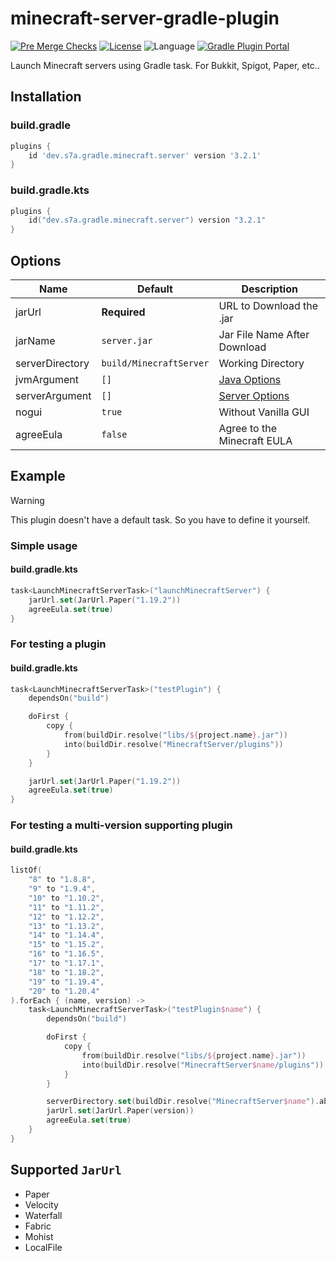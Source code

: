 # minecraft-server-gradle-plugin

[![Pre Merge Checks](https://github.com/sya-ri/minecraft-server-gradle-plugin/workflows/Pre%20Merge%20Checks/badge.svg)](https://github.com/sya-ri/minecraft-server-gradle-plugin/actions?query=workflow%3A%22Pre+Merge+Checks%22)
[![License](https://img.shields.io/github/license/sya-ri/minecraft-server-gradle-plugin.svg)](LICENSE)
![Language](https://img.shields.io/github/languages/top/sya-ri/minecraft-server-gradle-plugin?color=blue&logo=kotlin)
[![Gradle Plugin Portal](https://img.shields.io/maven-metadata/v/https/plugins.gradle.org/m2/dev/s7a/gradle/minecraft/server/dev.s7a.gradle.minecraft.server/maven-metadata.xml.svg?colorB=007ec6&label=Gradle%20Plugin%20Portal)](https://plugins.gradle.org/plugin/dev.s7a.gradle.minecraft.server)

Launch Minecraft servers using Gradle task. For Bukkit, Spigot, Paper, etc..

## Installation

### build.gradle

```groovy
plugins {
    id 'dev.s7a.gradle.minecraft.server' version '3.2.1'
}
```

### build.gradle.kts

```kotlin
plugins {
    id("dev.s7a.gradle.minecraft.server") version "3.2.1"
}
```

## Options

| Name            | Default                 | Description                                                                             |
|-----------------|-------------------------|-----------------------------------------------------------------------------------------|
| jarUrl          | **Required**️           | URL to Download the .jar                                                                |
| jarName         | `server.jar`            | Jar File Name After Download                                                            |
| serverDirectory | `build/MinecraftServer` | Working Directory                                                                       |
| jvmArgument     | `[]`                    | [Java Options](https://docs.oracle.com/javase/7/docs/technotes/tools/windows/java.html) |
| serverArgument  | `[]`                    | [Server Options](https://www.spigotmc.org/wiki/start-up-parameters/)                    |
| nogui           | `true`                  | Without Vanilla GUI                                                                     |
| agreeEula       | `false`                 | Agree to the Minecraft EULA                                                             |

## Example

> [!WARNING]
> This plugin doesn't have a default task. So you have to define it yourself.

### Simple usage

#### build.gradle.kts

```kotlin
task<LaunchMinecraftServerTask>("launchMinecraftServer") {
    jarUrl.set(JarUrl.Paper("1.19.2"))
    agreeEula.set(true)
}
```

### For testing a plugin

#### build.gradle.kts

```kotlin
task<LaunchMinecraftServerTask>("testPlugin") {
    dependsOn("build")

    doFirst {
        copy {
            from(buildDir.resolve("libs/${project.name}.jar"))
            into(buildDir.resolve("MinecraftServer/plugins"))
        }
    }

    jarUrl.set(JarUrl.Paper("1.19.2"))
    agreeEula.set(true)
}
```

### For testing a multi-version supporting plugin

#### build.gradle.kts

```kotlin
listOf(
    "8" to "1.8.8",
    "9" to "1.9.4",
    "10" to "1.10.2",
    "11" to "1.11.2",
    "12" to "1.12.2",
    "13" to "1.13.2",
    "14" to "1.14.4",
    "15" to "1.15.2",
    "16" to "1.16.5",
    "17" to "1.17.1",
    "18" to "1.18.2",
    "19" to "1.19.4",
    "20" to "1.20.4"
).forEach { (name, version) ->
    task<LaunchMinecraftServerTask>("testPlugin$name") {
        dependsOn("build")

        doFirst {
            copy {
                from(buildDir.resolve("libs/${project.name}.jar"))
                into(buildDir.resolve("MinecraftServer$name/plugins"))
            }
        }

        serverDirectory.set(buildDir.resolve("MinecraftServer$name").absolutePath)
        jarUrl.set(JarUrl.Paper(version))
        agreeEula.set(true)
    }
}
```

## Supported `JarUrl`

- Paper
- Velocity
- Waterfall
- Fabric
- Mohist
- LocalFile
